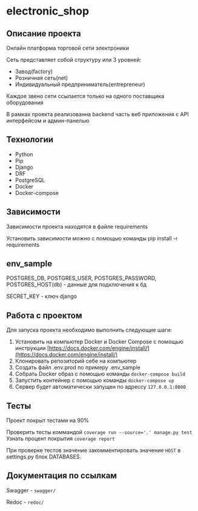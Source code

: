 # electronic_shop

## Описание проекта
Онлайн платформа торговой сети электроники

Сеть представляет собой структуру или 3 уровней:
- Завод(factory)
- Розничная сеть(net)
- Индивидуальный предприниматель(entrepreneur)

Каждое звено сети ссылается только на одного поставщика оборудования

В рамках проекта реализованна backend часть веб приложения с API интерфейсом и админ-панелью

## Технологии
- Python
- Pip
- Django
- DRF
- PostgreSQL
- Docker
- Docker-compose

## Зависимости
Зависимости проекта находятся в файле requirements

Установить зависимости можно с помощью команды pip install -r requirements

## env_sample
POSTGRES_DB, POSTGRES_USER, POSTGRES_PASSWORD, POSTGRES_HOST(db) - данные для подключения к бд

SECRET_KEY - ключ django

## Работа с проектом
Для запуска проекта необходимо выполнить следующие шаги:
1) Установить на компьютер Docker и Docker Compose с помощью инструкции [https://docs.docker.com/engine/install/](https://docs.docker.com/engine/install/)
2) Клонировать репозиторий себе на компьютер
3) Создать файл .env.prod по примеру .env_sample
4) Собрать Docker образ с помощью команды `docker-compose build`
5) Запустить контейнер с помощью команды `docker-compose up`
6) Сервер будет автоматически запущен по адрессу `127.0.0.1:8000`

## Тесты
Проект покрыт тестами на 90%

Проверить тесты коммандой `coverage run --source='.' manage.py test`
Узнать процент покрытия `coverage report`

При проверке тестов значение закомментировать значение `HOST` в settings.py блок DATABASES.

## Документация по ссылкам
Swagger - `swagger/`

Redoc - `redoc/`